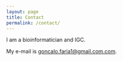 ```yaml
---
layout: page
title: Contact
permalink: /contact/
---
```


I am a bioinformatician and IGC.

My e-mail is [goncalo.faria1@gmail.com.com](mailto:goncalo.faria1@gmail.com).
